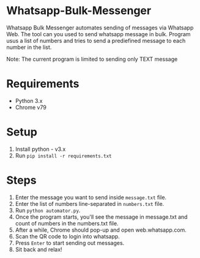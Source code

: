 # Whatsapp-Bulk-Messenger

Whatsapp Bulk Messenger automates sending of messages via Whatsapp Web. The tool can you used to send whatsapp message in bulk. Program usus a list of numbers and tries to send a prediefined message to each number in the list.


Note: The current program is limited to sending only TEXT message

# Requirements


*  Python 3.x
*  Chrome v79

# Setup

1. Install python - v3.x
2. Run `pip install -r requirements.txt`

# Steps

1. Enter the message you want to send inside `message.txt` file.
2. Enter the list of numbers line-separated in `numbers.txt` file.
3. Run `python automator.py`.
4. Once the program starts, you'll see the message in message.txt and count of numbers in the numbers.txt file.
5. After a while, Chrome should pop-up and open web.whatsapp.com.
6. Scan the QR code to login into whatsapp.
7. Press `Enter` to start sending out messages.
8. Sit back and relax!